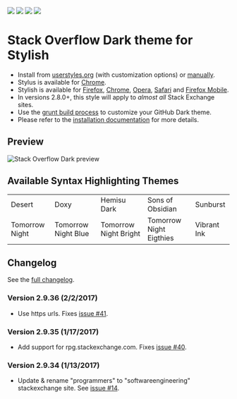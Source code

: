 [![][tag-img]][tag-url] [![][star-img]][star-url] [![][fork-img]][fork-url] [![][dev-img]][dev-url]

[tag-url]: https://github.com/StylishThemes/Stackoverflow-Dark/tags
[tag-img]: https://img.shields.io/github/tag/StylishThemes/Stackoverflow-Dark.svg
[star-url]: https://github.com/StylishThemes/Stackoverflow-Dark/stargazers
[star-img]: http://github-svg-buttons.herokuapp.com/star.svg?user=StylishThemes&repo=Stackoverflow-Dark&style=flat&background=007ec6
[fork-url]: https://github.com/StylishThemes/Stackoverflow-Dark/fork
[fork-img]: http://github-svg-buttons.herokuapp.com/fork.svg?user=StylishThemes&repo=Stackoverflow-Dark&style=flat&background=007ec6
[dev-url]: https://david-dm.org/StylishThemes/Stackoverflow-Dark?type=dev
[dev-img]: https://david-dm.org/StylishThemes/Stackoverflow-Dark/dev-status.svg

# Stack Overflow Dark theme for Stylish
- Install from [userstyles.org](http://userstyles.org/styles/35345) (with customization options) or [manually](https://raw.githubusercontent.com/StylishThemes/Stackoverflow-Dark/master/stackoverflow-dark.css).
- Stylus is available for [Chrome](https://chrome.google.com/webstore/detail/stylus/clngdbkpkpeebahjckkjfobafhncgmne).
- Stylish is available for [Firefox](https://addons.mozilla.org/en-US/firefox/addon/2108/), [Chrome](https://chrome.google.com/extensions/detail/fjnbnpbmkenffdnngjfgmeleoegfcffe), [Opera](https://addons.opera.com/en/extensions/details/stylish/), [Safari](http://sobolev.us/stylish/) and [Firefox Mobile](https://addons.mozilla.org/en-US/firefox/addon/2108/).
- In versions 2.8.0+, this style will apply to *almost all* Stack Exchange sites.
- Use the [grunt build process](https://github.com/StylishThemes/StackOverflow-Dark/wiki/Build) to customize your GitHub Dark theme.
- Please refer to the [installation documentation](https://github.com/StylishThemes/StackOverflow-Dark/wiki/Install) for more details.

## Preview

![Stack Overflow Dark preview](http://StylishThemes.github.com/StackOverflow-Dark/images/screenshots/after.png)

## Available Syntax Highlighting Themes

|                |                      |                       |                         |             |
|----------------|----------------------|-----------------------|-------------------------|-------------|
| Desert         | Doxy                 | Hemisu Dark           | Sons of Obsidian        | Sunburst    |
| Tomorrow Night | Tomorrow Night Blue  | Tomorrow Night Bright | Tomorrow Night Eigthies | Vibrant Ink |

## Changelog

See the [full changelog](https://github.com/StylishThemes/Stackoverflow-Dark/wiki).

### Version 2.9.36 (2/2/2017)

* Use https urls. Fixes [issue #41](https://github.com/StylishThemes/StackOverflow-Dark/issues/41).

### Version 2.9.35 (1/17/2017)

* Add support for rpg.stackexchange.com. Fixes [issue #40](https://github.com/StylishThemes/StackOverflow-Dark/issues/40).

### Version 2.9.34 (1/13/2017)

* Update & rename "programmers" to "softwareengineering" stackexchange site. See [issue #14](https://github.com/StylishThemes/StackOverflow-Dark/issues/14).
